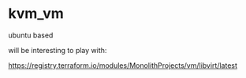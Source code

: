 # kvm_vm
ubuntu based



will be interesting to play with:

https://registry.terraform.io/modules/MonolithProjects/vm/libvirt/latest
